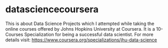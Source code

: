 # datasciencecoursera
This is about Data Science Projects which I attempted while taking the online courses offered by Johns Hopkins University at Coursera. It is a 10-Courses Specialization for being a successful data scientist. 
For more details visit: https://www.coursera.org/specializations/jhu-data-science
